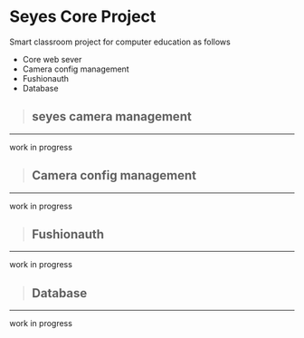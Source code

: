 # Seyes Core Project

Smart classroom project for computer education as follows

- Core web sever
- Camera config management
- Fushionauth
- Database

> ## seyes camera management

---

work in progress

> ## Camera config management

---

work in progress

> ## Fushionauth

---

work in progress

> ## Database

---

work in progress
